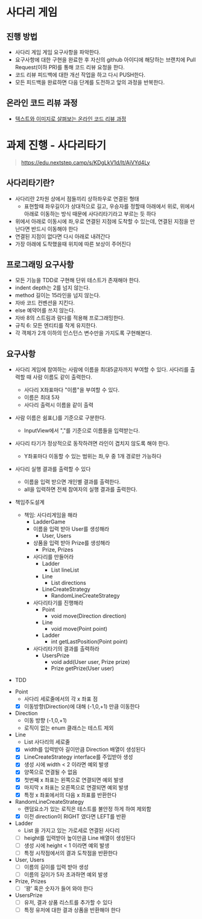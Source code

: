 # 사다리 게임
## 진행 방법
* 사다리 게임 게임 요구사항을 파악한다.
* 요구사항에 대한 구현을 완료한 후 자신의 github 아이디에 해당하는 브랜치에 Pull Request(이하 PR)를 통해 코드 리뷰 요청을 한다.
* 코드 리뷰 피드백에 대한 개선 작업을 하고 다시 PUSH한다.
* 모든 피드백을 완료하면 다음 단계를 도전하고 앞의 과정을 반복한다.

## 온라인 코드 리뷰 과정
* [텍스트와 이미지로 살펴보는 온라인 코드 리뷰 과정](https://github.com/nextstep-step/nextstep-docs/tree/master/codereview)

# 과제 진행 - 사다리타기
> https://edu.nextstep.camp/s/KDgLkV1d/lt/AiVYd4Ly

## 사다리타기란?
* 사다리란 2차원 상에서 점들끼리 상하좌우로 연결된 형태
  * 표현할때 좌우길이가 상대적으로 길고, 우승자를 정할때 아래에서 위로, 위에서 아래로 이동하는 방식 때문에 사다리타기라고 부르는 듯 하다
* 위에서 아래로 이동시에 좌,우로 연결된 지점에 도착할 수 있는데, 연결된 지점을 만난다면 반드시 이동해야 한다
* 연결된 지점이 없다면 다시 아래로 내려간다
* 가장 아래에 도착했을때 위치에 따른 보상이 주어진다

## 프로그래밍 요구사항
* 모든 기능을 TDD로 구현해 단위 테스트가 존재해야 한다.
* indent depth는 2를 넘지 않는다.
* method 길이는 15라인을 넘지 않는다.
* 자바 코드 컨벤션을 지킨다.
* else 예약어를 쓰지 않는다.
* 자바 8의 스트림과 람다를 적용해 프로그래밍한다.
* 규칙 6: 모든 엔티티를 작게 유지한다.
* 각 객체가 2개 이하의 인스턴스 변수만을 가지도록 구현해본다.

## 요구사항
* 사다리 게임에 참여하는 사람에 이름을 최대5글자까지 부여할 수 있다. 사다리를 출력할 때 사람 이름도 같이 출력한다.
  * 사다리 X좌표마다 "이름"을 부여할 수 있다.
  * 이름은 최대 5자
  * 사다리 출력시 이름을 같이 출력
* 사람 이름은 쉼표(,)를 기준으로 구분한다.
  * InputView에서 ","를 기준으로 이름들을 입력받는다.
* 사다리 타기가 정상적으로 동작하려면 라인이 겹치지 않도록 해야 한다.
  * Y좌표마다 이동할 수 있는 범위는 좌,우 중 1개 경로만 가능하다
* 사다리 실행 결과를 출력할 수 있다
  * 이름을 입력 받으면 개인별 결과를 출력한다.
  * all을 입력하면 전체 참여자의 실행 결과를 출력한다.
  
* 책임주도설계
  * 책임: 사다리게임을 해라
    * LadderGame
    * 이름을 입력 받아 User를 생성해라
      * User, Users
    * 상품을 입력 받아 Prize를 생성해라
      * Prize, Prizes
    * 사다리를 만들어라
      * Ladder
        * List<Line> lineList
      * Line
        * List<Direction> directions
      * LineCreateStrategy
        * RandomLineCreateStrategy
    * 사다리타기를 진행해라
      * Point
        * void move(Direction direction)
      * Line
        * void move(Point point)
      * Ladder
        * int getLastPosition(Point point)
    * 사다리타기의 결과를 출력하라
      * UsersPrize
        * void add(User user, Prize prize)
        * Prize getPrize(User user)
      
* TDD
- Point
    - 사다리 세로줄에서의 각 x 좌표 점
    - [X] 이동방향(Direction)에 대해 (-1,0,+1) 만큼 이동한다
- Direction
    - 이동 방향 (-1,0,+1)
    - 로직이 없는 enum 클래스는 테스트 제외
- Line
    - List<Point> 사다리의 세로줄
    - [X] width를 입력받아 길이만큼 Direction 배열이 생성된다
    - [X] LineCreateStrategy interface를 주입받아 생성
    - [X] 생성 시에 width < 2 이라면 예외 발생
    - [X] 양쪽으로 연결될 수 없음
    - [X] 첫번째 x 좌표는 왼쪽으로 연결되면 예외 발생
    - [X] 마지막 x 좌표는 오른쪽으로 연결되면 예외 발생
    - [X] 특정 x 좌표에서의 다음 x 좌표를 반환한다
- RandomLineCreateStrategy
    - 랜덤요소가 있는 로직은 테스트를 불안정 하게 하여 제외함
    - [X] 이전 direction이 RIGHT 였다면 LEFT를 반환
- Ladder
    - List<Line> 을 가지고 있는 가로세로 연결된 사다리
    - [ ] height를 입력받아 높이만큼 Line 배열이 생성된다
    - [ ] 생성 시에 height < 1 이라면 예외 발생
    - [ ] 특정 시작점에서의 결과 도착점을 반환한다
- User, Users
    - [ ] 이름의 길이를 입력 받아 생성
    - [ ] 이름의 길이가 5자 초과하면 예외 발생
- Prize, Prizes
    - [ ] '꽝' 혹은 숫자가 들어 와야 한다
- UsersPrize
    - [ ] 유저, 결과 상품 리스트를 추가할 수 있다
    - [ ] 특정 유저에 대한 결과 상품을 반환해야 한다

